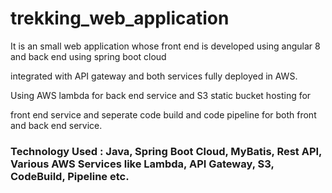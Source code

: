 # trekking_web_application
<p>It is an small web application whose front end is developed using angular 8 and back end using spring boot cloud</p>
<p>integrated with API gateway and both services fully deployed in AWS.</p>
<p>Using AWS lambda for back end service and S3 static bucket hosting for</p>
<p>front end service and seperate code build and code pipeline for both front and back end service.</p>

<h3>Technology Used : Java, Spring Boot Cloud, MyBatis, Rest API, Various
AWS Services like Lambda, API Gateway, S3, CodeBuild, Pipeline etc.</h3>
